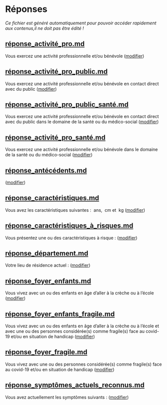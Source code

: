 
# Réponses

*Ce fichier est généré automatiquement pour pouvoir accéder rapidement aux contenus,il ne doit pas être édité !*


## [réponse_activité_pro.md](réponse_activité_pro.md)

Vous exercez une activité professionnelle et/ou bénévole (<a href="#activitepro">modifier</a>)



## [réponse_activité_pro_public.md](réponse_activité_pro_public.md)

Vous exercez une activité professionnelle et/ou bénévole en contact direct avec du public (<a href="#activitepro">modifier</a>)



## [réponse_activité_pro_public_santé.md](réponse_activité_pro_public_santé.md)

Vous exercez une activité professionnelle et/ou bénévole en contact direct avec du public dans le domaine de la santé ou du médico-social (<a href="#activitepro">modifier</a>)



## [réponse_activité_pro_santé.md](réponse_activité_pro_santé.md)

Vous exercez une activité professionnelle et/ou bénévole dans le domaine de la santé ou du médico-social (<a href="#activitepro">modifier</a>)



## [réponse_antécédents.md](réponse_antécédents.md)

<b id="nom-antecedents"></b> (<a href="#antecedents">modifier</a>)



## [réponse_caractéristiques.md](réponse_caractéristiques.md)

Vous avez les caractéristiques suivantes : <b id="nom-caracteristiques-age"></b> ans, <b id="nom-caracteristiques-taille"></b> cm et <b id="nom-caracteristiques-poids"></b> kg (<a href="#caracteristiques">modifier</a>)



## [réponse_caractéristiques_à_risques.md](réponse_caractéristiques_à_risques.md)

Vous présentez une ou des caractéristiques à risque : <b id="nom-caracteristiques-a-risques"></b> (<a href="#caracteristiques">modifier</a>)



## [réponse_département.md](réponse_département.md)

Votre lieu de résidence actuel : <b id="nom-departement"></b> (<a href="#residence">modifier</a>)



## [réponse_foyer_enfants.md](réponse_foyer_enfants.md)

Vous vivez avec un ou des enfants en âge d’aller à la crèche ou à l’école (<a href="#foyer">modifier</a>)



## [réponse_foyer_enfants_fragile.md](réponse_foyer_enfants_fragile.md)

Vous vivez avec un ou des enfants en âge d’aller à la crèche ou à l’école et avec une ou des personnes considérée(s) comme fragile(s) face au covid-19 et/ou en situation de handicap (<a href="#foyer">modifier</a>)



## [réponse_foyer_fragile.md](réponse_foyer_fragile.md)

Vous vivez avec une ou des personnes considérée(s) comme fragile(s) face au covid-19 et/ou en situation de handicap (<a href="#foyer">modifier</a>)



## [réponse_symptômes_actuels_reconnus.md](réponse_symptômes_actuels_reconnus.md)

Vous avez actuellement les symptômes suivants : <b id="nom-symptomesactuels"></b> (<a href="#symptomesactuels">modifier</a>)



